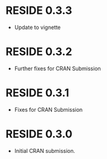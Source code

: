 # RESIDE 0.3.3

* Update to vignette

# RESIDE 0.3.2

* Further fixes for CRAN Submission

# RESIDE 0.3.1

* Fixes for CRAN Submission

# RESIDE 0.3.0

* Initial CRAN submission.